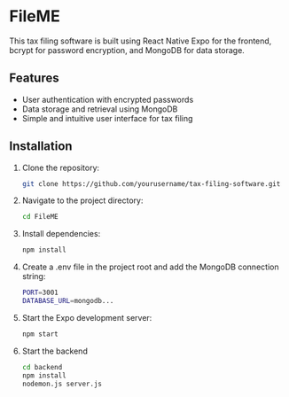 # FileME

This tax filing software is built using React Native Expo for the frontend, bcrypt for password encryption, and MongoDB for data storage.

## Features

- User authentication with encrypted passwords
- Data storage and retrieval using MongoDB
- Simple and intuitive user interface for tax filing

## Installation

1. Clone the repository:

   ```bash
   git clone https://github.com/yourusername/tax-filing-software.git
   
2. Navigate to the project directory:
   ```bash
   cd FileME
3. Install dependencies:
   ```bash
   npm install
4. Create a .env file in the project root and add the MongoDB connection string:
   ```bash
   PORT=3001
   DATABASE_URL=mongodb...
5. Start the Expo development server:
   ```bash
   npm start
6. Start the backend
   ```bash
   cd backend
   npm install
   nodemon.js server.js
